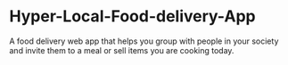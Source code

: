 # Hyper-Local-Food-delivery-App
A food delivery web app that helps you group with people in your society and invite them to a meal or sell items you are cooking today.

